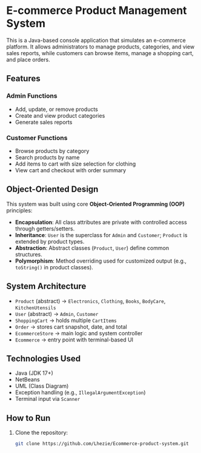 # E-commerce Product Management System

This is a Java-based console application that simulates an e-commerce platform. It allows administrators to manage products, categories, and view sales reports, while customers can browse items, manage a shopping cart, and place orders.

## Features

### Admin Functions
- Add, update, or remove products
- Create and view product categories
- Generate sales reports

### Customer Functions
- Browse products by category
- Search products by name
- Add items to cart with size selection for clothing
- View cart and checkout with order summary

## Object-Oriented Design

This system was built using core **Object-Oriented Programming (OOP)** principles:
- **Encapsulation**: All class attributes are private with controlled access through getters/setters.
- **Inheritance**: `User` is the superclass for `Admin` and `Customer`; `Product` is extended by product types.
- **Abstraction**: Abstract classes (`Product`, `User`) define common structures.
- **Polymorphism**: Method overriding used for customized output (e.g., `toString()` in product classes).

## System Architecture

- `Product` (abstract) → `Electronics`, `Clothing`, `Books`, `BodyCare`, `KitchenUtensils`
- `User` (abstract) → `Admin`, `Customer`
- `ShoppingCart` → holds multiple `CartItems`
- `Order` → stores cart snapshot, date, and total
- `EcommerceStore` → main logic and system controller
- `Ecommerce` → entry point with terminal-based UI

## Technologies Used

- Java (JDK 17+)
- NetBeans
- UML (Class Diagram)
- Exception handling (e.g., `IllegalArgumentException`)
- Terminal input via `Scanner`

## How to Run

1. Clone the repository:
   ```bash
   git clone https://github.com/Lhezie/Ecommerce-product-system.git
